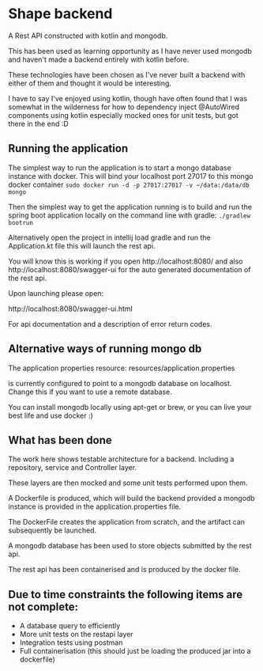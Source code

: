 # Shape backend

A Rest API constructed with kotlin and mongodb.

This has been used as learning opportunity as I have never used mongodb and haven't
made a backend entirely with kotlin before.

These technologies have been chosen as I've never built a backend with 
either of them and thought it would be interesting.

I have to say I've enjoyed using kotlin, though have often found that I was somewhat
in the wilderness for how to dependency inject @AutoWired components using kotlin
especially mocked ones for unit tests, but got there in the end :D

## Running the application
The simplest way to run the application is to start a mongo database instance with
docker.
This will bind your localhost port 27017 to this mongo docker container
`sudo docker run -d -p 27017:27017 -v ~/data:/data/db mongo`

Then the simplest way to get the application running is to build and 
run the spring boot application locally on the command line with gradle:
`./gradlew bootrun`

Alternatively open the project in intellij load gradle and run the Application.kt file
this will launch the rest api.

You will know this is working if you open http://localhost:8080/
and also http://localhost:8080/swagger-ui for the auto generated documentation of the rest api.

Upon launching please open:

http://localhost:8080/swagger-ui.html

For api documentation and a description of error 
return codes.

## Alternative ways of running mongo db
The application properties resource:
resources/application.properties

is currently configured to point to a mongodb database on localhost. Change this if you want to use
a remote database.

You can install mongodb locally using apt-get or brew, or you can live your 
best life and use docker :) 

## What has been done
The work here shows testable architecture for a backend.
Including a repository, service and Controller layer.

These layers are then mocked and some unit tests performed upon them.

A Dockerfile is produced, which will build  the backend provided a mongodb 
instance is provided in the application.properties file.

The DockerFile creates the application from scratch, and the artifact can
subsequently be launched.

A mongodb database has been used to store objects
submitted by the rest api.

The rest api has been containerised and is produced
by the docker file.

## Due to time constraints the following items are not complete:
- A database query to efficiently 
- More unit tests on the restapi layer
- Integration tests using postman
- Full containerisation (this should just be loading the produced jar into a dockerfile)
 
